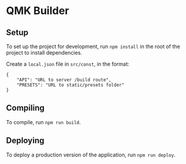 # QMK Builder

## Setup

To set up the project for development, run `npm install` in the root of the project to install dependencies.

Create a `local.json` file in `src/const`, in the format:

    {
	    "API": "URL to server /build route",
		"PRESETS": "URL to static/presets folder"
	}

## Compiling

To compile, run `npm run build`.

## Deploying

To deploy a production version of the application, run `npm run deploy`.

